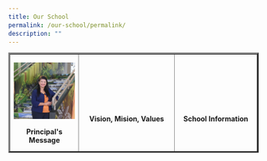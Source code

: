 ```yaml
---
title: Our School
permalink: /our-school/permalink/
description: ""
---
```

<table style="border-collapse: collapse; width: 100%; margin-left: auto; margin-right: auto; height: 202px;" border="3">
<tbody>
<tr style="height: 92px;">
<td style="width: 27.7935%; text-align: center; height: 92px;">

![](/images/Principal%20Message1.jpg)
	
<p><strong>Principal's Message</strong></p>
</td>
<td style="width: 38.8731%; text-align: center; height: 92px;">
<p>&nbsp;</p>
<p>&nbsp;</p>
<p><strong>Vision, Mision, Values</strong></p>
</td>
<td style="width: 33.3333%; text-align: center; height: 92px;">
<p>&nbsp;</p>
<p>&nbsp;</p>
<p><strong>School Information</strong></p>
</td>
</tr>
<tr style="height: 110px;">
<td style="width: 27.7935%; text-align: center; height: 110px;">
<p>&nbsp;</p>
<p>&nbsp;</p>
<p><strong>Our Staff</strong></p>
</td>
<td style="width: 38.8731%; text-align: center; height: 110px;">
<p>&nbsp;</p>
<p>&nbsp;</p>
<p><strong>School Achievements</strong></p>
</td>
<td style="width: 33.3333%; text-align: center; height: 110px;">
<p>&nbsp;</p>
<p>&nbsp;</p>
<p><strong>Contact Us</strong></p>
</td>
</tr>
</tbody>
</table>